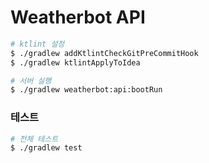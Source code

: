 # Weatherbot API

```bash
# ktlint 설정
$ ./gradlew addKtlintCheckGitPreCommitHook
$ ./gradlew ktlintApplyToIdea

# 서버 실행
$ ./gradlew weatherbot:api:bootRun
```

### 테스트

```bash
# 전체 테스트
$ ./gradlew test
```
